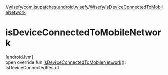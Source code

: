 //[wisefy](../../../index.md)/[com.isupatches.android.wisefy](../index.md)/[Wisefy](index.md)/[isDeviceConnectedToMobileNetwork](is-device-connected-to-mobile-network.md)

# isDeviceConnectedToMobileNetwork

[androidJvm]\
open override fun [isDeviceConnectedToMobileNetwork](is-device-connected-to-mobile-network.md)(): IsDeviceConnectedResult
